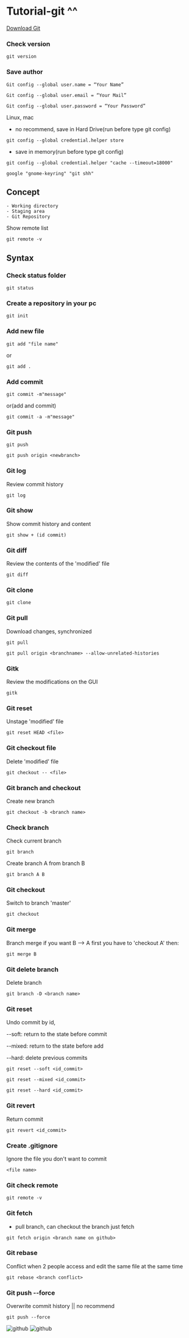 ﻿# Tutorial-git ^^

<a href="https://git-scm.com/downloads">Download Git</a>

<h3>Check version</h3>

```
git version
```
<h3>Save author</h3>

```
Git config --global user.name = “Your Name”
```
```
Git config --global user.email = “Your Mail”
```
```
Git config --global user.password = “Your Password”
```
Linux, mac
- no recommend, save in Hard Drive(run before type git config)
```
git config --global credential.helper store
```
- save in memory(run before type git config)
```
git config --global credential.helper "cache --timeout=18000"
```
```
google "gnome-keyring" "git shh"
```
## Concept
```
- Working directory
- Staging area
- Git Repository
```
Show remote list
```
git remote -v
```
## Syntax
### Check status folder
```
git status
```

### Create a repository in your pc
```
git init
```

### Add new file
```
git add "file name"
```
or
```
git add .
```

### Add commit
```
git commit -m"message"
```
or(add and commit)
```
git commit -a -m"message" 
```
### Git push
```
git push
```
```
git push origin <newbranch>
```
### Git log
Review commit history
```
git log
```
### Git show 
Show commit history and content
```
git show + (id commit)
```
### Git diff 
Review the contents of the 'modified' file
```
git diff
```
### Git clone
```
git clone
```
### Git pull
Download changes, synchronized
```
git pull
```
```
git pull origin <branchname> --allow-unrelated-histories
```
### Gitk
Review the modifications on the GUI
```
gitk
```
### Git reset
Unstage 'modified' file
```
git reset HEAD <file>
```
### Git checkout file
Delete 'modified' file
```
git checkout -- <file>
```
### Git branch and checkout
Create new branch
```
git checkout -b <branch name>
```
### Check branch
Check current branch 
```
git branch
```
Create branch A from branch B
```
git branch A B
```
### Git checkout
Switch to branch 'master' 
```
git checkout
```
### Git merge
Branch merge 
if you want B --> A
first you have to 'checkout A'
then:
```
git merge B
```
### Git delete branch
Delete branch 
```
git branch -D <branch name>
```
### Git reset
Undo commit by id,
<p>--soft: return to the state before commit</p>
<p>--mixed: return to the state before add</p>
<p>--hard: delete previous commits </p>

```
git reset --soft <id_commit>
```
```
git reset --mixed <id_commit>
```
```
git reset --hard <id_commit>
```
### Git revert
Return commit
```
git revert <id_commit>
```
### Create .gitignore
Ignore the file you don't want to commit
```
<file name>
```
### Git check remote
```
git remote -v
```
### Git fetch
- pull branch, can checkout the branch just fetch
```
git fetch origin <branch name on github>
```
### Git rebase
Conflict when 2 people access and edit the same file at the same time
```
git rebase <branch conflict>
```
### Git push --force
Overwrite commit history || no recommend
```
git push --force
```
<img src="img/git.JPG" alt="github">
<img src="img/tutorial github.JPG" alt="github">
